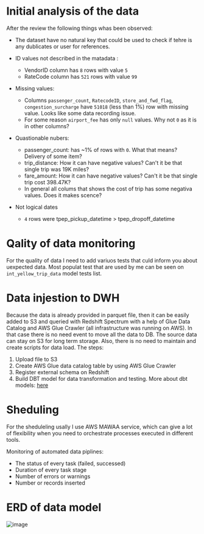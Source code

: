 # Initial analysis of the data

After the review the following things whas been observed:

- The dataset have no natural key that could be used to check if tehre is any dublicates or user for references.

- ID values not described in the matadata :
  - VendorID column has `8` rows with value `5`
  - RateCode column has `521` rows with value `99`

- Missing values:
  - Columns `passenger_count`, `RatecodeID`, `store_and_fwd_flag`,  `congestion_surcharge` have `51018` (less than 1%) row with missing value. Looks like some data recording issue.
  - For some reason  `airport_fee` has only `null` values. Why not `0` as it is in other columns? 

- Quastionable nubers:
  - passenger_count: has ~1% of rows with `0`. What that means? Delivery of some item?
  - trip_distance: How it can have negative values? Can't it be that single trip was 19K miles?
  - fare_amount: How it can have negative values? Can't it be that single trip cost 398.47K?
  - In general all colums that shows the cost of trip has some negativa values. Does it makes scence?

- Not logical dates
  - `4` rows were tpep_pickup_datetime > tpep_dropoff_datetime 


# Qality of data monitoring
For the quality of data I need to add variuos tests that culd inform you about uexpected data. Most populat test that are used by me can be seen on `int_yellow_trip_data` model tests list.

# Data injestion to DWH 
Because the data is already provided in parquet file, then it can be easily added to S3 and queried with Redshift Spectrum with a help of Glue Data Catalog and AWS Glue Crawler (all infrastructure was running on AWS).
In that case there is no need event to move all the data to DB. The source data can stay on S3 for long term storage. Also, there is no need to maintain and create scripts for data load. 
The steps:
  1. Upload file to S3
  2. Create AWS Glue data catalog table by using AWS Glue Crawler
  3. Register external schema on Redshift
  4. Build DBT model for data transformation and testing. More about dbt models: [here](dbt)

   
# Sheduling

For the sheduleling usally I use AWS MAWAA service, which can give a lot of flexibility when you need to orchestrate processes executed in different tools. 

Monitoring of automated data piplines:
- The status of every task (failed, successed)
- Duration of every task stage
- Number of errors or warnings
- Number or records inserted
  


# ERD of data model

![image](https://github.com/DarMato/tcl-data-model/assets/45017292/c12092dc-54e1-4578-ad07-9e87095393ed)


